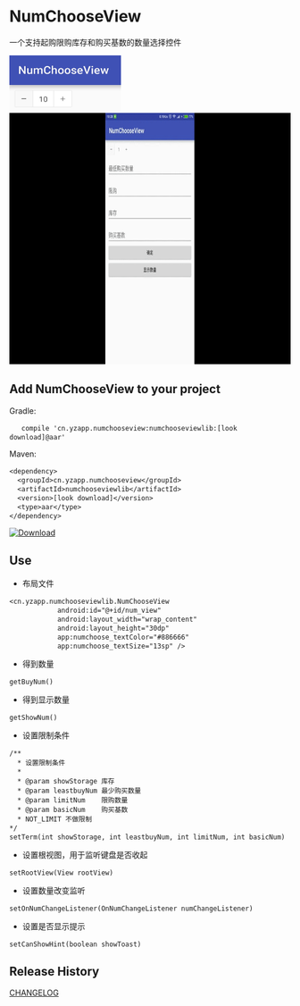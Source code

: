 NumChooseView
========
 一个支持起购限购库存和购买基数的数量选择控件

<img src="img\img_1.png" width="200" height="100"/>

<img src="img\img_3.gif" width="800" height="450"/>

Add NumChooseView to your project
----------------------------
Gradle:
```
   compile 'cn.yzapp.numchooseview:numchooseviewlib:[look download]@aar'
```

Maven:
```
<dependency>
  <groupId>cn.yzapp.numchooseview</groupId>
  <artifactId>numchooseviewlib</artifactId>
  <version>[look download]</version>
  <type>aar</type>
</dependency>
```
[ ![Download](https://api.bintray.com/packages/nesror/maven/NumChooseView/images/download.svg) ](https://bintray.com/artifact/download/nesror/maven/cn/yzapp/numchooseview/numchooseviewlib/1.6.4/numchooseviewlib-1.6.4.aar)

Use
----------------------------
 * 布局文件
````
<cn.yzapp.numchooseviewlib.NumChooseView
            android:id="@+id/num_view"
            android:layout_width="wrap_content"
            android:layout_height="30dp"
            app:numchoose_textColor="#886666"
            app:numchoose_textSize="13sp" />
````

 * 得到数量
~~~~
getBuyNum()
~~~~

 * 得到显示数量
~~~~
getShowNum()
~~~~

 * 设置限制条件
~~~~
/**
  * 设置限制条件
  *
  * @param showStorage 库存
  * @param leastbuyNum 最少购买数量
  * @param limitNum    限购数量
  * @param basicNum    购买基数
  * NOT_LIMIT 不做限制
*/
setTerm(int showStorage, int leastbuyNum, int limitNum, int basicNum)
~~~~
 * 设置根视图，用于监听键盘是否收起
~~~~
setRootView(View rootView)
~~~~
* 设置数量改变监听
~~~~
setOnNumChangeListener(OnNumChangeListener numChangeListener)
~~~~
 * 设置是否显示提示
~~~~
setCanShowHint(boolean showToast)
~~~~

Release History
------------------------
[CHANGELOG](CHANGELOG.md)
